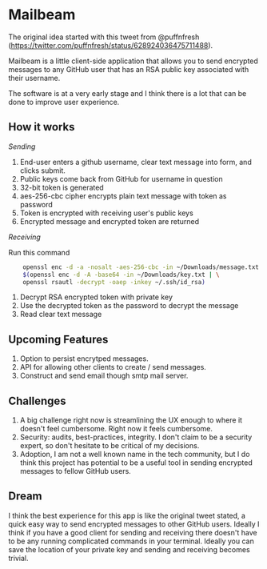 # Mailbeam

The original idea started with this tweet from @puffnfresh (https://twitter.com/puffnfresh/status/628924036475711488).

Mailbeam is a little client-side application that allows you to send encrypted
messages to any GitHub user that has an RSA public key associated with their username.

The software is at a very early stage and I think there is a lot that can be done to improve user experience.

## How it works

*Sending*

1. End-user enters a github username, clear text message into form, and clicks submit.
2. Public keys come back from GitHub for username in question
3. 32-bit token is generated
4. aes-256-cbc cipher encrypts plain text message with token as password
5. Token is encrypted with receiving user's public keys
6. Encrypted message and encrypted token are returned

*Receiving*

Run this command

```bash
    openssl enc -d -a -nosalt -aes-256-cbc -in ~/Downloads/message.txt -k \
    $(openssl enc -d -A -base64 -in ~/Downloads/key.txt | \
    openssl rsautl -decrypt -oaep -inkey ~/.ssh/id_rsa)
```

1. Decrypt RSA encrypted token with private key
2. Use the decrypted token as the password to decrypt the message
3. Read clear text message


## Upcoming Features

1. Option to persist encrytped messages.
2. API for allowing other clients to create / send messages.
3. Construct and send email though smtp mail server.

## Challenges

1. A big challenge right now is streamlining the UX enough to where it doesn't feel cumbersome. Right now it feels
cumbersome.
2. Security: audits, best-practices, integrity. I don't claim to be a security expert, so don't hesitate to be critical
of my decisions.
3. Adoption, I am not a well known name in the tech community, but I do think this project has potential to be a useful
tool in sending encrypted messages to fellow GitHub users.

## Dream

I think the best experience for this app is like the original tweet stated, a quick easy way to send encrypted messages
to other GitHub users. Ideally I think if you have a good client for sending and receiving there doesn't have to be any
running complicated commands in your terminal. Ideally you can save the location of your private key and sending and
receiving becomes trivial.